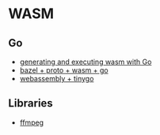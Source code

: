 # WASM

## Go

- [generating and executing wasm with Go](https://blog.gopheracademy.com/advent-2017/go-wasm/)
- [bazel + proto + wasm + go](https://maori.geek.nz/a-web-app-using-bazel-golang-wasm-and-proto-c020914f4341)
- [webassembly + tinygo](https://marianogappa.github.io/software/2020/04/01/webassembly-tinygo-cheesse/)

## Libraries

- [ffmpeg](https://ffmpegwasm.github.io/)
